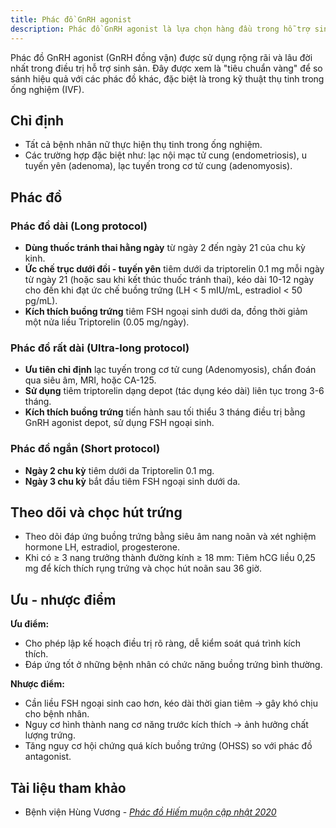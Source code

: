 ```yaml
---
title: Phác đồ GnRH agonist
description: Phác đồ GnRH agonist là lựa chọn hàng đầu trong hỗ trợ sinh sản, đặc biệt trong thụ tinh trong ống nghiệm, và là tiêu chuẩn tham chiếu cho các phác đồ kích thích buồng trứng khác.
---
```


Phác đồ GnRH agonist (GnRH đồng vận) được sử dụng rộng rãi và lâu đời nhất trong điều trị hỗ trợ sinh sản. Đây được xem là "tiêu chuẩn vàng" để so sánh hiệu quả với các phác đồ khác, đặc biệt là trong kỹ thuật thụ tinh trong ống nghiệm (IVF).

## Chỉ định

- Tất cả bệnh nhân nữ thực hiện thụ tinh trong ống nghiệm.
- Các trường hợp đặc biệt như: lạc nội mạc tử cung (endometriosis), u tuyến yên (adenoma), lạc tuyến trong cơ tử cung (adenomyosis).

## Phác đồ

### Phác đồ dài (Long protocol)

- **Dùng thuốc tránh thai hằng ngày** từ ngày 2 đến ngày 21 của chu kỳ kinh.
- **Ức chế trục dưới đồi - tuyến yên** tiêm dưới da triptorelin 0.1 mg mỗi ngày từ ngày 21 (hoặc sau khi kết thúc thuốc tránh thai), kéo dài 10-12 ngày cho đến khi đạt ức chế buồng trứng (LH < 5 mIU/mL, estradiol < 50 pg/mL).
- **Kích thích buồng trứng** tiêm FSH ngoại sinh dưới da, đồng thời giảm một nửa liều Triptorelin (0.05 mg/ngày).

### Phác đồ rất dài (Ultra-long protocol)

- **Ưu tiên chỉ định** lạc tuyến trong cơ tử cung (Adenomyosis), chẩn đoán qua siêu âm, MRI, hoặc CA-125.
- **Sử dụng** tiêm triptorelin dạng depot (tác dụng kéo dài) liên tục trong 3-6 tháng.
- **Kích thích buồng trứng** tiến hành sau tối thiểu 3 tháng điều trị bằng GnRH agonist depot, sử dụng FSH ngoại sinh.

### Phác đồ ngắn (Short protocol)

- **Ngày 2 chu kỳ** tiêm dưới da Triptorelin 0.1 mg.
- **Ngày 3 chu kỳ** bắt đầu tiêm FSH ngoại sinh dưới da.

## Theo dõi và chọc hút trứng

- Theo dõi đáp ứng buồng trứng bằng siêu âm nang noãn và xét nghiệm hormone LH, estradiol, progesterone.
- Khi có ≥ 3 nang trưởng thành đường kính ≥ 18 mm: Tiêm hCG liều 0,25 mg để kích thích rụng trứng và chọc hút noãn sau 36 giờ.

## Ưu - nhược điểm

**Ưu điểm:**

- Cho phép lập kế hoạch điều trị rõ ràng, dễ kiểm soát quá trình kích thích.
- Đáp ứng tốt ở những bệnh nhân có chức năng buồng trứng bình thường.

**Nhược điểm:**

- Cần liều FSH ngoại sinh cao hơn, kéo dài thời gian tiêm → gây khó chịu cho bệnh nhân.
- Nguy cơ hình thành nang cơ năng trước kích thích → ảnh hưởng chất lượng trứng.
- Tăng nguy cơ hội chứng quá kích buồng trứng (OHSS) so với phác đồ antagonist.

## Tài liệu tham khảo

- Bệnh viện Hùng Vương - [_Phác đồ Hiếm muộn cập nhật 2020_](https://bvhungvuong.vn/danh-cho-nhan-vien/phac-do-hiem-muon-cap-nhat-2020)
